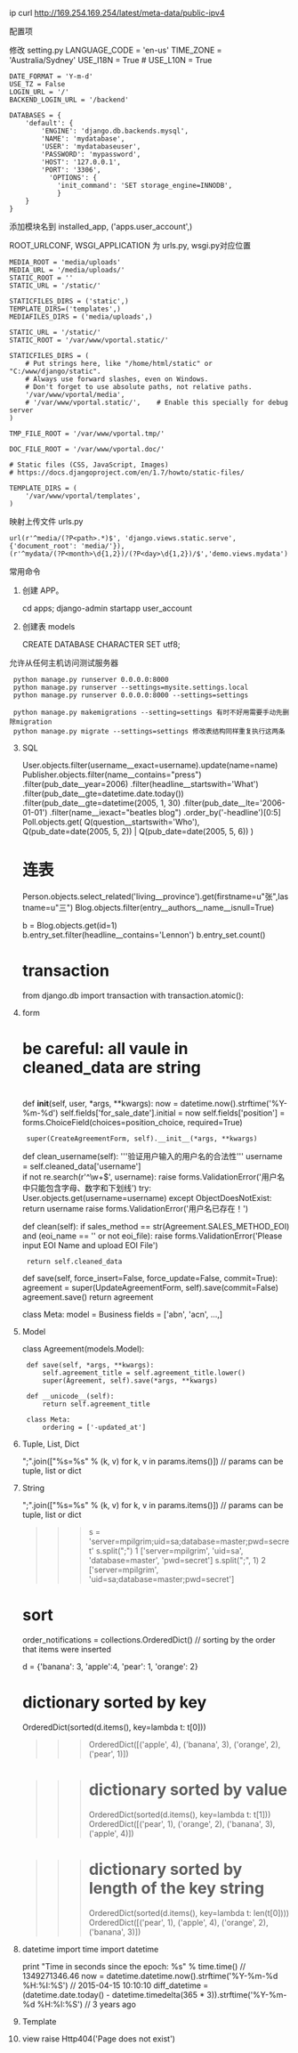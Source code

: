 ip
curl http://169.254.169.254/latest/meta-data/public-ipv4

配置项

修改 setting.py
    LANGUAGE_CODE = 'en-us'
    TIME_ZONE = 'Australia/Sydney'
    USE_I18N = True
    # USE_L10N = True

    DATE_FORMAT = 'Y-m-d'
    USE_TZ = False
    LOGIN_URL = '/'
    BACKEND_LOGIN_URL = '/backend'

    DATABASES = {
        'default': {
            'ENGINE': 'django.db.backends.mysql',
            'NAME': 'mydatabase',
            'USER': 'mydatabaseuser',
            'PASSWORD': 'mypassword',
            'HOST': '127.0.0.1',
            'PORT': '3306',
              'OPTIONS': {
                'init_command': 'SET storage_engine=INNODB',
                }
        }
    }

添加模块名到 installed_app, ('apps.user_account',)

ROOT_URLCONF, WSGI_APPLICATION 为 urls.py, wsgi.py对应位置

    MEDIA_ROOT = 'media/uploads'
    MEDIA_URL = '/media/uploads/'
    STATIC_ROOT = ''
    STATIC_URL = '/static/'
    
    STATICFILES_DIRS = ('static',)
    TEMPLATE_DIRS=('templates',)
    MEDIAFILES_DIRS = ('media/uploads',)

    STATIC_URL = '/static/'
    STATIC_ROOT = '/var/www/vportal.static/'
    
    STATICFILES_DIRS = (
        # Put strings here, like "/home/html/static" or "C:/www/django/static".
        # Always use forward slashes, even on Windows.
        # Don't forget to use absolute paths, not relative paths.
        '/var/www/vportal/media',
        # '/var/www/vportal.static/',    # Enable this specially for debug server
    )
    
    TMP_FILE_ROOT = '/var/www/vportal.tmp/'
    
    DOC_FILE_ROOT = '/var/www/vportal.doc/'
    
    # Static files (CSS, JavaScript, Images)
    # https://docs.djangoproject.com/en/1.7/howto/static-files/
    
    TEMPLATE_DIRS = (
        '/var/www/vportal/templates',
    )


映射上传文件 urls.py

    url(r'^media/(?P<path>.*)$', 'django.views.static.serve', {'document_root': 'media/'}),
    (r'^mydata/(?P<month>\d{1,2})/(?P<day>\d{1,2})/$','demo.views.mydata')


常用命令

1) 创建 APP。

     cd apps;
     django-admin startapp user_account

2) 创建表 models

     CREATE DATABASE <dbname> CHARACTER SET utf8;

允许从任何主机访问测试服务器

     python manage.py runserver 0.0.0.0:8000
     python manage.py runserver --settings=mysite.settings.local
     python manage.py runserver 0.0.0.0:8000 --settings=settings

     python manage.py makemigrations --setting=settings 有时不好用需要手动先删除migration
     python manage.py migrate --settings=settings 修改表结构同样重复执行这两条


3) SQL

    User.objects.filter(username__exact=username).update(name=name)  
    Publisher.objects.filter(name__contains="press")
                .filter(pub_date__year=2006)
                .filter(headline__startswith='What')
                .filter(pub_date__gte=datetime.date.today())
                .filter(pub_date__gte=datetime(2005, 1, 30)
                .filter(pub_date__lte='2006-01-01')
                .filter(name__iexact="beatles blog")
                .order_by('-headline')[0:5]
    Poll.objects.get(
        Q(question__startswith='Who'),
        Q(pub_date=date(2005, 5, 2)) | Q(pub_date=date(2005, 5, 6))
    )
    
    # 连表
    Person.objects.select_related('living__province').get(firstname=u"张",lastname=u"三")
    Blog.objects.filter(entry__authors__name__isnull=True)
    
    b = Blog.objects.get(id=1)
    b.entry_set.filter(headline__contains='Lennon')
    b.entry_set.count()

    # transaction
    from django.db import transaction
    with transaction.atomic():

4) form
    #
    # be careful: all vaule in cleaned_data are string
    #
    def __init__(self, user, *args, **kwargs):
        now = datetime.now().strftime('%Y-%m-%d')
        self.fields['for_sale_date'].initial = now
        self.fields['position'] = forms.ChoiceField(choices=position_choice, required=True)
        
        super(CreateAgreementForm, self).__init__(*args, **kwargs)
        
    def clean_username(self):
        '''验证用户输入的用户名的合法性'''
        username = self.cleaned_data['username']    
        if not re.search(r'^\w+$', username):
            raise forms.ValidationError('用户名中只能包含字母、数字和下划线')
        try:
            User.objects.get(username=username)
        except ObjectDoesNotExist:
            return username
        raise forms.ValidationError('用户名已存在！')
        
    def clean(self):
        if sales_method == str(Agreement.SALES_METHOD_EOI) and (eoi_name == '' or not eoi_file):
            raise forms.ValidationError('Please input EOI Name and upload EOI File')
            
        return self.cleaned_data
        
    def save(self, force_insert=False, force_update=False, commit=True):
        agreement = super(UpdateAgreementForm, self).save(commit=False)
        agreement.save()
        return agreement

    class Meta:
        model = Business
        fields = ['abn', 'acn', ...,]

5) Model
    
    class Agreement(models.Model):
        
        def save(self, *args, **kwargs):
            self.agreement_title = self.agreement_title.lower()
            super(Agreement, self).save(*args, **kwargs)
        
        def __unicode__(self):
            return self.agreement_title
            
        class Meta:
            ordering = ['-updated_at']

6) Tuple, List, Dict

    ";".join(["%s=%s" % (k, v) for k, v in params.items()]) // params can be tuple, list or dict

    
7) String

    ";".join(["%s=%s" % (k, v) for k, v in params.items()]) // params can be tuple, list or dict
    >>> s = 'server=mpilgrim;uid=sa;database=master;pwd=secret'
    >>> s.split(";")    1
    ['server=mpilgrim', 'uid=sa', 'database=master', 'pwd=secret']
    >>> s.split(";", 1) 2
    ['server=mpilgrim', 'uid=sa;database=master;pwd=secret']

    # sort
    order_notifications = collections.OrderedDict() // sorting by the order that items were inserted
    
    d = {'banana': 3, 'apple':4, 'pear': 1, 'orange': 2}

    # dictionary sorted by key
    OrderedDict(sorted(d.items(), key=lambda t: t[0])) 
    >>> OrderedDict([('apple', 4), ('banana', 3), ('orange', 2), ('pear', 1)])
    
    >>> # dictionary sorted by value
    >>> OrderedDict(sorted(d.items(), key=lambda t: t[1]))
    OrderedDict([('pear', 1), ('orange', 2), ('banana', 3), ('apple', 4)])
    
    >>> # dictionary sorted by length of the key string
    >>> OrderedDict(sorted(d.items(), key=lambda t: len(t[0])))
    OrderedDict([('pear', 1), ('apple', 4), ('orange', 2), ('banana', 3)])
    
    
8) datetime
    import time
    import datetime

    print "Time in seconds since the epoch: %s" % time.time()    // 1349271346.46
    now = datetime.datetime.now().strftime('%Y-%m-%d %H:%I:%S')          // 2015-04-15 10:10:10
    diff_datetime = (datetime.date.today() - datetime.timedelta(365 * 3)).strftime('%Y-%m-%d %H:%I:%S') // 3 years ago
    
9) Template

10) view
    raise Http404('Page does not exist')
